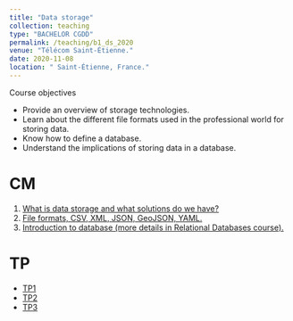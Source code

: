 ```yaml
---
title: "Data storage"
collection: teaching
type: "BACHELOR CGDD"
permalink: /teaching/b1_ds_2020
venue: "Télécom Saint-Étienne."
date: 2020-11-08
location: " Saint-Étienne, France."
---
```


Course objectives
 - Provide an overview of storage technologies.
 - Learn about the different file formats used in the professional world for storing data.
 - Know how to define a database.
 - Understand the implications of storing data in a database.

CM
======
1. [What is data storage and what solutions do we have?](http://halqasir.github.io/files/b1_data_storage_cm1.pdf)
2. [File formats, CSV, XML, JSON, GeoJSON, YAML.](http://halqasir.github.io/files/b1_data_storage_cm2.pdf)
3. [Introduction to database (more details in Relational Databases course).](http://halqasir.github.io/files/b1_data_storage_cm3.pdf)


TP
======
* [TP1](http://halqasir.github.io/files/b1_data_storage_tp1.pdf)
* [TP2](http://halqasir.github.io/files/b1_data_storage_tp2.pdf)
* [TP3](http://halqasir.github.io/files/b1_data_storage_tp3.pdf)

